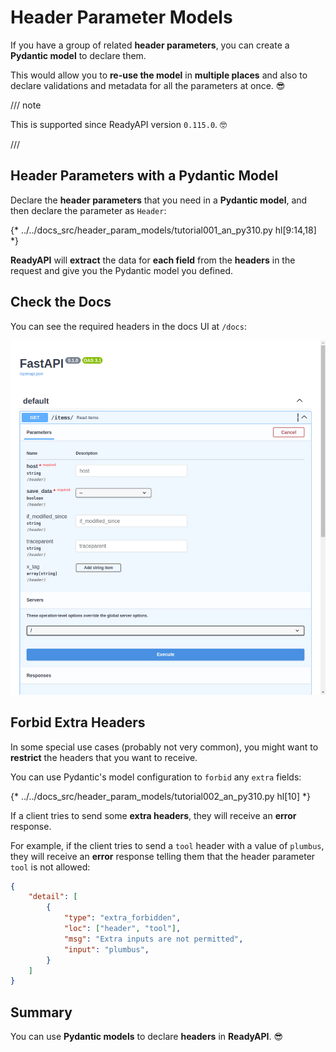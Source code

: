 # Header Parameter Models

If you have a group of related **header parameters**, you can create a **Pydantic model** to declare them.

This would allow you to **re-use the model** in **multiple places** and also to declare validations and metadata for all the parameters at once. 😎

/// note

This is supported since ReadyAPI version `0.115.0`. 🤓

///

## Header Parameters with a Pydantic Model

Declare the **header parameters** that you need in a **Pydantic model**, and then declare the parameter as `Header`:

{* ../../docs_src/header_param_models/tutorial001_an_py310.py hl[9:14,18] *}

**ReadyAPI** will **extract** the data for **each field** from the **headers** in the request and give you the Pydantic model you defined.

## Check the Docs

You can see the required headers in the docs UI at `/docs`:

<div class="screenshot">
<img src="/img/tutorial/header-param-models/image01.png">
</div>

## Forbid Extra Headers

In some special use cases (probably not very common), you might want to **restrict** the headers that you want to receive.

You can use Pydantic's model configuration to `forbid` any `extra` fields:

{* ../../docs_src/header_param_models/tutorial002_an_py310.py hl[10] *}

If a client tries to send some **extra headers**, they will receive an **error** response.

For example, if the client tries to send a `tool` header with a value of `plumbus`, they will receive an **error** response telling them that the header parameter `tool` is not allowed:

```json
{
    "detail": [
        {
            "type": "extra_forbidden",
            "loc": ["header", "tool"],
            "msg": "Extra inputs are not permitted",
            "input": "plumbus",
        }
    ]
}
```

## Summary

You can use **Pydantic models** to declare **headers** in **ReadyAPI**. 😎
